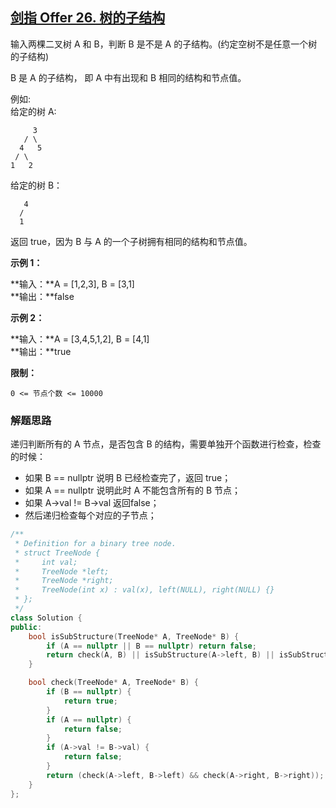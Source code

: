 ## [剑指 Offer 26. 树的子结构](https://leetcode.cn/problems/shu-de-zi-jie-gou-lcof/)

输入两棵二叉树 A 和 B，判断 B 是不是 A 的子结构。(约定空树不是任意一个树的子结构)

B 是 A 的子结构， 即 A 中有出现和 B 相同的结构和节点值。

例如:  
给定的树 A:

```
     3       
   / \     
  4   5     
 / \    
1   2  
```
给定的树 B：

```
   4      
  /    
  1  
```
返回 true，因为 B 与 A 的一个子树拥有相同的结构和节点值。

**示例 1：**

**输入：**A = [1,2,3], B = [3,1]  
**输出：**false

**示例 2：**

**输入：**A = [3,4,5,1,2], B = [4,1]  
**输出：**true

**限制：**

`0 <= 节点个数 <= 10000`

### 解题思路

递归判断所有的 A 节点，是否包含 B 的结构，需要单独开个函数进行检查，检查的时候：
- 如果 B == nullptr 说明 B 已经检查完了，返回 true；
- 如果 A == nullptr 说明此时 A 不能包含所有的 B 节点；
- 如果 A->val != B->val 返回false；
- 然后递归检查每个对应的子节点；

```cpp
/**
 * Definition for a binary tree node.
 * struct TreeNode {
 *     int val;
 *     TreeNode *left;
 *     TreeNode *right;
 *     TreeNode(int x) : val(x), left(NULL), right(NULL) {}
 * };
 */
class Solution {
public:
    bool isSubStructure(TreeNode* A, TreeNode* B) {
        if (A == nullptr || B == nullptr) return false;
        return check(A, B) || isSubStructure(A->left, B) || isSubStructure(A->right, B);
    }

    bool check(TreeNode* A, TreeNode* B) {
        if (B == nullptr) {
            return true;
        }
        if (A == nullptr) {
            return false;
        }
        if (A->val != B->val) {
            return false;
        }
        return (check(A->left, B->left) && check(A->right, B->right));
    }
};
```